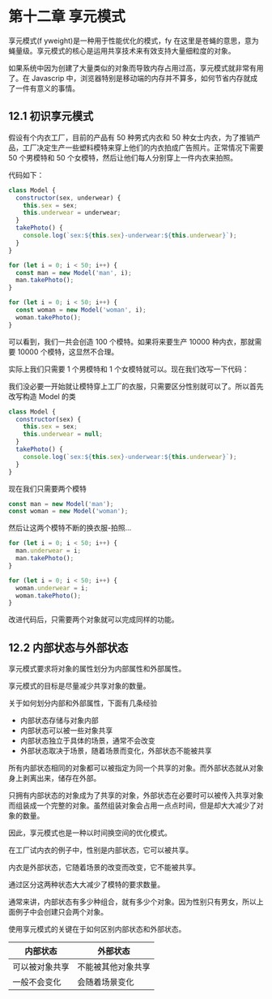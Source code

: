 # 第十二章 享元模式

享元模式(f yweight)是一种用于性能优化的模式，fy 在这里是苍蝇的意思，意为蝇量级。享元模式的核心是运用共享技术来有效支持大量细粒度的对象。

如果系统中因为创建了大量类似的对象而导致内存占用过高，享元模式就非常有用了。在 Javascrip 中，浏览器特别是移动端的内存并不算多，如何节省内存就成了一件有意义的事情。

## 12.1 初识享元模式

假设有个内衣工厂，目前的产品有 50 种男式内衣和 50 种女士内衣，为了推销产品，工厂决定生产一些塑料模特来穿上他们的内衣拍成广告照片。正常情况下需要 50 个男模特和 50 个女模特，然后让他们每人分别穿上一件内衣来拍照。

代码如下：

```js
class Model {
  constructor(sex, underwear) {
    this.sex = sex;
    this.underwear = underwear;
  }
  takePhoto() {
    console.log(`sex:${this.sex}-underwear:${this.underwear}`);
  }
}

for (let i = 0; i < 50; i++) {
  const man = new Model('man', i);
  man.takePhoto();
}

for (let i = 0; i < 50; i++) {
  const woman = new Model('woman', i);
  woman.takePhoto();
}
```

可以看到，我们一共会创造 100 个模特。如果将来要生产 10000 种内衣，那就需要 10000 个模特，这显然不合理。

实际上我们只需要 1 个男模特和 1 个女模特就可以。现在我们改写一下代码：

我们没必要一开始就让模特穿上工厂的衣服，只需要区分性别就可以了。所以首先改写构造 Model 的类

```js
class Model {
  constructor(sex) {
    this.sex = sex;
    this.underwear = null;
  }
  takePhoto() {
    console.log(`sex:${this.sex}-underwear:${this.underwear}`);
  }
}
```

现在我们只需要两个模特

```js
const man = new Model('man');
const woman = new Model('woman');
```

然后让这两个模特不断的换衣服-拍照…

```js
for (let i = 0; i < 50; i++) {
  man.underwear = i;
  man.takePhoto();
}

for (let i = 0; i < 50; i++) {
  woman.underwear = i;
  woman.takePhoto();
}
```

改进代码后，只需要两个对象就可以完成同样的功能。

## 12.2 内部状态与外部状态

享元模式要求将对象的属性划分为内部属性和外部属性。

享元模式的目标是尽量减少共享对象的数量。

关于如何划分内部和外部属性，下面有几条经验

- 内部状态存储与对象内部
- 内部状态可以被一些对象共享
- 内部状态独立于具体的场景，通常不会改变
- 外部状态取决于场景，随着场景而变化，外部状态不能被共享

所有内部状态相同的对象都可以被指定为同一个共享的对象。而外部状态就从对象身上剥离出来，储存在外部。

只拥有内部状态的对象成为了共享的对象，外部状态在必要时可以被传入共享对象而组装成一个完整的对象。虽然组装对象会占用一点点时间，但是却大大减少了对象的数量。

因此，享元模式也是一种以时间换空间的优化模式。

在工厂试内衣的例子中，性别是内部状态，它可以被共享。

内衣是外部状态，它随着场景的改变而改变，它不能被共享。

通过区分这两种状态大大减少了模特的要求数量。

通常来讲，内部状态有多少种组合，就有多少个对象。因为性别只有男女，所以上面例子中会创建只会两个对象。

使用享元模式的关键在于如何区别内部状态和外部状态。

| 内部状态       | 外部状态           |
| -------------- | ------------------ |
| 可以被对象共享 | 不能被其他对象共享 |
| 一般不会变化   | 会随着场景变化     |
